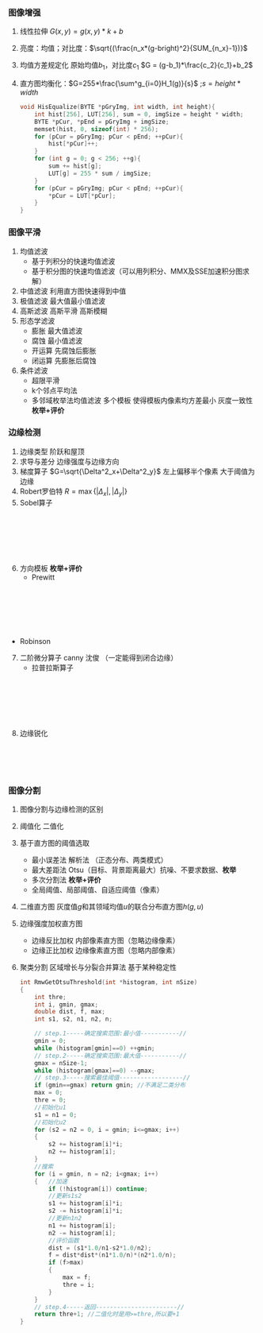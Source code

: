 ### 图像增强

1. 线性拉伸 $G(x,y) = g(x,y)*k + b$
2. 亮度：均值；对比度：$\sqrt{(\frac{n_x*(g-bright)^2}{SUM_{n_x}-1})}$
3. 均值方差规定化 原始均值$b_1$，对比度$c_1$ $G = (g-b_1)*\frac{c_2}{c_1}+b_2$
4. 直方图均衡化：$G=255*\frac{\sum^g_{i=0}H_1(g)}{s}$ ;$s=height*width$

    ```cpp
    void HisEqualize(BYTE *pGryImg, int width, int height){
        int hist[256], LUT[256], sum = 0, imgSize = height * width;
        BYTE *pCur, *pEnd = pGryImg + imgSize;
        memset(hist, 0, sizeof(int) * 256);
        for (pCur = pGryImg; pCur < pEnd; ++pCur){
            hist[*pCur]++;
        }
        for (int g = 0; g < 256; ++g){
            sum += hist[g];
            LUT[g] = 255 * sum / imgSize;
        }
        for (pCur = pGryImg; pCur < pEnd; ++pCur){
            *pCur = LUT[*pCur];
        }
    }
    ```

### 图像平滑

1. 均值滤波
   - 基于列积分的快速均值滤波
   - 基于积分图的快速均值滤波（可以用列积分、MMX及SSE加速积分图求解）
2. 中值滤波 利用直方图快速得到中值
3. 极值滤波 最大值最小值滤波
4. 高斯滤波 高斯平滑 高斯模糊
5. 形态学滤波
   - 膨胀 最大值滤波
   - 腐蚀 最小值滤波
   - 开运算 先腐蚀后膨胀
   - 闭运算 先膨胀后腐蚀
6. 条件滤波
   - 超限平滑
   - k个邻点平均法
   - 多邻域枚举法均值滤波 多个模板 使得模板内像素均方差最小 灰度一致性 __枚举+评价__

### 边缘检测
1. 边缘类型 阶跃和屋顶
2. 求导与差分 边缘强度与边缘方向
3. 梯度算子 $G=\sqrt{\Delta^2_x+\Delta^2_y}$ 左上偏移半个像素 大于阈值为边缘
4. Robert罗伯特 $R=\max\{|\Delta_x|,|\Delta_y|\}$
5. Sobel算子

```cpp








```
6. 方向模板 __枚举+评价__
   - Prewitt
```cpp








```
   - Robinson

7. 二阶微分算子 canny 沈俊 （一定能得到闭合边缘）
    - 拉普拉斯算子
```cpp








```

8. 边缘锐化
```cpp






```

### 图像分割
1. 图像分割与边缘检测的区别
2. 阈值化 二值化
3. 基于直方图的阈值选取
   - 最小误差法 解析法 （正态分布、两类模式）
   - 最大差距法 Otsu（目标、背景距离最大）抗噪、不要求数据、__枚举__
    - 多次分割法 __枚举+评价__
    - 全局阈值、局部阈值、自适应阈值（像素）

4. 二维直方图 灰度值$g$和其领域均值$u$的联合分布直方图$h(g,u)$
5. 边缘强度加权直方图
   - 边缘反比加权  内部像素直方图（忽略边缘像素）
   - 边缘正比加权  边缘像素直方图（忽略内部像素）
6. 聚类分割 区域增长与分裂合并算法 基于某种稳定性

    ```cpp
    int RmwGetOtsuThreshold(int *histogram, int nSize)
    {
        int thre;
        int i, gmin, gmax;
        double dist, f, max;
        int s1, s2, n1, n2, n;

        // step.1-----确定搜索范围:最小值-----------//
        gmin = 0;
        while (histogram[gmin]==0) ++gmin;
        // step.2-----确定搜索范围:最大值-----------//
        gmax = nSize-1;
        while (histogram[gmax]==0) --gmax;
        // step.3-----搜索最佳阈值------------------//
        if (gmin==gmax) return gmin; //不满足二类分布
        max = 0;
        thre = 0;
        //初始化u1
        s1 = n1 = 0;
        //初始化u2
        for (s2 = n2 = 0, i = gmin; i<=gmax; i++)
        {
            s2 += histogram[i]*i;
            n2 += histogram[i];
        }
        //搜索
        for (i = gmin, n = n2; i<gmax; i++)
        {   //加速
            if (!histogram[i]) continue;
            //更新s1s2
            s1 += histogram[i]*i;
            s2 -= histogram[i]*i;
            //更新n1n2
            n1 += histogram[i];
            n2 -= histogram[i];
            //评价函数
            dist = (s1*1.0/n1-s2*1.0/n2);
            f = dist*dist*(n1*1.0/n)*(n2*1.0/n);
            if (f>max)
            {
                max = f;
                thre = i;
            }
        }
        // step.4-----返回-----------------------//
        return thre+1; //二值化时是用>=thre,所以要+1
    }
    ```
